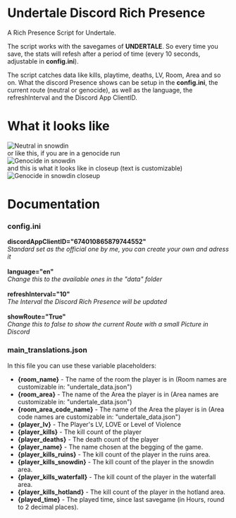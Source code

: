 # Undertale Discord Rich Presence
A Rich Presence Script for Undertale.

The script works with the savegames of **UNDERTALE**.
So every time you save, the stats will refesh after a period of time (every 10 seconds, adjustable in **config.ini**).

The script catches data like kills, playtime, deaths, LV, Room, Area and so on.
What the discord Presence shows can be setup in the **config.ini**, the current route (neutral or genocide), as well as the language, the refreshInterval and the Discord App ClientID.

# What it looks like #
![Neutral in snowdin](https://image.prntscr.com/image/OcQBms_cQ_iZbIDxMEcPPQ.png)<br>
or like this, if you are in a genocide run
<br>
![Genocide in snowdin](https://image.prntscr.com/image/WSzwFj26QkmHlfoIXdyMcQ.png)<br>
and this is what it looks like in closeup (text is customizable)
<br>
![Genocide in snowdin closeup](https://image.prntscr.com/image/tHB2n0oeRkK4GC_OifoNww.png)

# Documentation #
### config.ini ###
**discordAppClientID="674010865879744552"**
<br>
*Standard set as the official one by me, you can create your own and adress it*
<br>
<br>
**language="en"**
<br>
*Change this to the available ones in the "data" folder*
<br>
<br>
**refreshInterval="10"**
<br>
*The Interval the Discord Rich Presence will be updated*
<br>
<br>
**showRoute="True"**
<br>
*Change this to false to show the current Route with a small Picture in Discord*
<br>
### main_translations.json ###
In this file you can use these variable placeholders:
 - **{room_name}** - The name of the room the player is in (Room names are customizable in: "undertale_data.json")
 - **{room_area}** - The name of the Area the player is in (Area names are customizable in: "undertale_data.json")
  - **{room_area_code_name}** - The name of the Area the player is in (Area code names are customizable in: "undertale_data.json")
 - **{player_lv}** - The Player's LV, LOVE or Level of Violence
 - **{player_kills}** - The kill count of the player
 - **{player_deaths}** - The death count of the player
 - **{player_name}** - The name chosen at the begging of the game.
 - **{player_kills_ruins}** - The kill count of the player in the ruins area.
 - **{player_kills_snowdin}** - The kill count of the player in the snowdin area.
 - **{player_kills_waterfall}** - The kill count of the player in the waterfall area.
 - **{player_kills_hotland}** - The kill count of the player in the hotland area.
 - **{played_time}** - The played time, since last savegame (in Hours, round to 2 decimal places).
